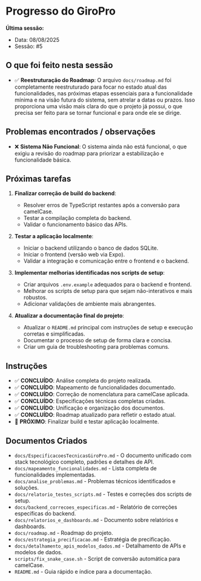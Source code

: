 # Progresso do GiroPro

**Última sessão:**
- Data: 08/08/2025
- Sessão: #5

## O que foi feito nesta sessão
- ✅ **Reestruturação do Roadmap**: O arquivo `docs/roadmap.md` foi completamente reestruturado para focar no estado atual das funcionalidades, nas próximas etapas essenciais para a funcionalidade mínima e na visão futura do sistema, sem atrelar a datas ou prazos. Isso proporciona uma visão mais clara do que o projeto já possui, o que precisa ser feito para se tornar funcional e para onde ele se dirige.

## Problemas encontrados / observações
- ❌ **Sistema Não Funcional**: O sistema ainda não está funcional, o que exigiu a revisão do roadmap para priorizar a estabilização e funcionalidade básica.

## Próximas tarefas
1. **Finalizar correção de build do backend**:
   - Resolver erros de TypeScript restantes após a conversão para camelCase.
   - Testar a compilação completa do backend.
   - Validar o funcionamento básico das APIs.

2. **Testar a aplicação localmente**:
   - Iniciar o backend utilizando o banco de dados SQLite.
   - Iniciar o frontend (versão web via Expo).
   - Validar a integração e comunicação entre o frontend e o backend.

3. **Implementar melhorias identificadas nos scripts de setup**:
   - Criar arquivos `.env.example` adequados para o backend e frontend.
   - Melhorar os scripts de setup para que sejam não-interativos e mais robustos.
   - Adicionar validações de ambiente mais abrangentes.

4. **Atualizar a documentação final do projeto**:
   - Atualizar o `README.md` principal com instruções de setup e execução corretas e simplificadas.
   - Documentar o processo de setup de forma clara e concisa.
   - Criar um guia de troubleshooting para problemas comuns.

## Instruções
- ✅ **CONCLUÍDO**: Análise completa do projeto realizada.
- ✅ **CONCLUÍDO**: Mapeamento de funcionalidades documentado.
- ✅ **CONCLUÍDO**: Correção de nomenclatura para camelCase aplicada.
- ✅ **CONCLUÍDO**: Especificações técnicas completas criadas.
- ✅ **CONCLUÍDO**: Unificação e organização dos documentos.
- ✅ **CONCLUÍDO**: Roadmap atualizado para refletir o estado atual.
- 🔄 **PRÓXIMO**: Finalizar build e testar aplicação localmente.

## Documentos Criados
- `docs/EspecificacoesTecnicasGiroPro.md` - O documento unificado com stack tecnológico completo, padrões e detalhes de API.
- `docs/mapeamento_funcionalidades.md` - Lista completa de funcionalidades implementadas.
- `docs/analise_problemas.md` - Problemas técnicos identificados e soluções.
- `docs/relatorio_testes_scripts.md` - Testes e correções dos scripts de setup.
- `docs/backend_correcoes_especificas.md` - Relatório de correções específicas do backend.
- `docs/relatorios_e_dashboards.md` - Documento sobre relatórios e dashboards.
- `docs/roadmap.md` - Roadmap do projeto.
- `docs/estrategia_precificacao.md` - Estratégia de precificação.
- `docs/detalhamento_apis_modelos_dados.md` - Detalhamento de APIs e modelos de dados.
- `scripts/fix_snake_case.sh` - Script de conversão automática para camelCase.
- `README.md` - Guia rápido e índice para a documentação.

